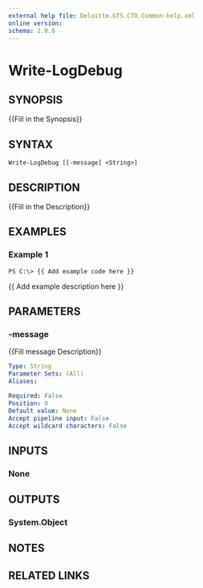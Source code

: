 ```yaml
---
external help file: Deloitte.GTS.CTO.Common-help.xml
online version: 
schema: 2.0.0
---
```


# Write-LogDebug

## SYNOPSIS
{{Fill in the Synopsis}}

## SYNTAX

```
Write-LogDebug [[-message] <String>]
```

## DESCRIPTION
{{Fill in the Description}}

## EXAMPLES

### Example 1
```
PS C:\> {{ Add example code here }}
```

{{ Add example description here }}

## PARAMETERS

### -message
{{Fill message Description}}

```yaml
Type: String
Parameter Sets: (All)
Aliases: 

Required: False
Position: 0
Default value: None
Accept pipeline input: False
Accept wildcard characters: False
```

## INPUTS

### None


## OUTPUTS

### System.Object

## NOTES

## RELATED LINKS

